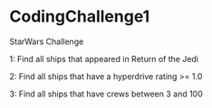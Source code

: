 # CodingChallenge1
StarWars Challenge

1: Find all ships that appeared in Return of the Jedi

2: Find all ships that have a hyperdrive rating >= 1.0

3: Find all ships that have crews between 3 and 100
